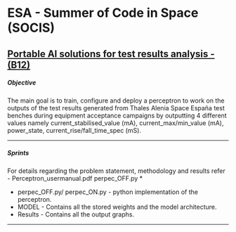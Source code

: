 # ESA - Summer of Code in Space (SOCIS)
## [Portable AI solutions for test results analysis - (B12)](https://socis.esa.int/projects/)



##### Objective

The main goal is to train, configure and deploy a perceptron to work on the outputs of the test results generated from Thales Alenia Space España test benches during equipment acceptance campaigns by outputting 4 different values namely current_stabilised_value (mA), current_max/min_value (mA), power_state, current_rise/fall_time_spec (mS).


---

##### Sprints

For details regarding the problem statement, methodology and results refer - Perceptron_usermanual.pdf
perpec_OFF.py
* 

  * perpec_OFF.py/ perpec_ON.py - python implementation of the perceptron.
  * MODEL - Contains all the stored weights and the model architecture.
  * Results - Contains all the output graphs.
    
---
